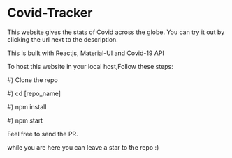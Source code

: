 # Covid-Tracker
This  website gives the stats of Covid across the globe. You can try it out by clicking the url next to the description.

This is built with Reactjs, Material-UI and  Covid-19 API

To host this website in your local host,Follow these steps:

#) Clone the repo

#) cd [repo_name]

#) npm install

#) npm start

Feel free to send the PR.

while you are here you can leave a star to the repo :)

